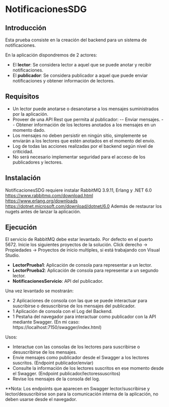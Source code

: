 # NotificacionesSDG
## Introducción
Esta prueba consiste en la creación del backend para un sistema de notificaciones.

En la aplicación dispondremos de 2 actores:
- El **lector**: Se considera lector a aquel que se puede anotar y recibir notificaciones.
- El **publicador**: Se considera publicador a aquel que puede enviar notificaciones y
obtener información de lectores.

## Requisitos
- Un lector puede anotarse o desanotarse a los mensajes suministrados por la
aplicación.
- Proveer de una API Rest que permita al publicador:
-- Enviar mensajes.
-- Obtener información de los lectores anotados a los mensajes en un momento
dado.
- Los mensajes no deben persistir en ningún sitio, simplemente se enviarán a los
lectores que estén anotados en el momento del envío.
- Log de todas las acciones realizadas por el backend según nivel de criticidad.
- No será necesario implementar seguridad para el acceso de los publicadores y
lectores.

## Instalación
NotificacionesSDG requiere instalar RabbitMQ 3.9.11, Erlang y .NET 6.0
https://www.rabbitmq.com/download.html
https://www.erlang.org/downloads
https://dotnet.microsoft.com/download/dotnet/6.0
Además de restaurar los nugets antes de lanzar la aplicación.

## Ejecución
El servicio de RabbitMQ debe estar levantado. Por defecto en el puerto 5672.
Inicie los siguientes proyectos de la solución. Click derecho -> Propiedades -> Proyectos de inicio multiples, si está trabajando con Visual Studio.
- **LectorPrueba1**: Aplicación de consola para representar a un lector.
- **LectorPrueba2**: Aplicación de consola para representar a un segundo lector.
- **NotificacionesServicio**: API del publicador.

Una vez levantado se mostrarán:
- 2 Aplicaciones de consola con las que se puede interactuar para suscribirse o desuscribirse de los mensajes del publicador.
- 1 Aplicación de consola con el Log del Backend.
- 1 Pestaña del navegador para interactuar como publicador con la API mediante Swagger. (En mi caso: https://localhost:7150/swagger/index.html)

Usos:
- Interactue con las consolas de los lectores para suscribirse o desuscribirse de los mensajes.
- Envie mensajes como publicador desde el Swagger a los lectores suscritos. (Endpoint publicador/enviar)
- Consulte la información de los lectores suscritos en ese momento desde el Swagger. (Endpoint publicador/lectoressuscritos)
- Revise los mensajes de la consola del log.
 
**Nota: Los endpoints que aparecen en Swagger lector/suscribirse y lector/desuscribirse son para la comunicación interna de la aplicación, no deben usarse desde el navegador.
